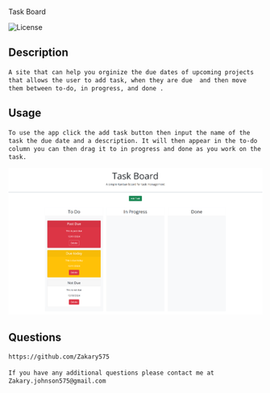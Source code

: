 Task Board

  ![License](https://img.shields.io/badge/-MIT-blue.svg)


## Description
    
    A site that can help you orginize the due dates of upcoming projects that allows the user to add task, when they are due  and then move them between to-do, in progress, and done .

## Usage
    
    To use the app click the add task button then input the name of the task the due date and a description. It will then appear in the to-do column you can then drag it to in progress and done as you work on the task.
    
![Screenshot](./assets/Screenshot.png)

## Questions

    https://github.com/Zakary575

    If you have any additional questions please contact me at Zakary.johnson575@gmail.com
    